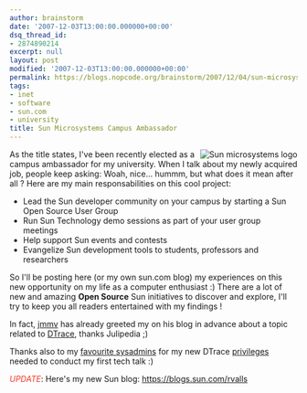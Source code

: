 ```yaml
---
author: brainstorm
date: '2007-12-03T13:00:00.000000+00:00'
dsq_thread_id:
- 2874890214
excerpt: null
layout: post
modified: '2007-12-03T13:00:00.000000+00:00'
permalink: https://blogs.nopcode.org/brainstorm/2007/12/04/sun-microsystems-campus-ambassador/
tags:
- inet
- software
- sun.com
- university
title: Sun Microsystems Campus Ambassador
---
```


<a id="p97" rel="attachment" class="imagelink" href="https://blogs.nopcode.org/brainstorm/2007/12/04/sun-microsystems-campus-ambassador/sun-microsystems-logo/" title="Sun microsystems logo" align=right><img id="image97" src="https://blogs.nopcode.org/brainstorm/wp-content/uploads/2007/12/sun.thumbnail.png" alt="Sun microsystems logo"  align='right' /></a>

As the title states, I've been recently elected as a campus ambassador for my university. When I talk about my newly acquired job, people keep asking: Woah, nice... hummm, but what does it mean after all ? Here are my main responsabilities on this cool project:

*   Lead the Sun developer community on your campus by starting a Sun Open Source User Group
*   Run Sun Technology demo sessions as part of your user group meetings
*   Help support Sun events and contests
*   Evangelize Sun development tools to students, professors and researchers

So I'll be posting here (or my own sun.com blog) my experiences on this new opportunity on my life as a computer enthusiast :) There are a lot of new and amazing **Open Source** Sun initiatives to discover and explore, I'll try to keep you all readers entertained with my findings !

In fact, [jmmv][1] has already greeted my on his blog in advance about a topic related to [DTrace][2], thanks Julipedia ;) 

Thanks also to my [favourite sysadmins][3] for my new DTrace [privileges][4] needed to conduct my first tech talk :) 

<font color='#f63526'>*UPDATE*</font>: Here's my new Sun blog: <https://blogs.sun.com/rvalls>

 [1]: https://julipedia.blogspot.com/2007/12/thanks-systemtap.html
 [2]: https://www.sun.com/bigadmin/content/dtrace/
 [3]: https://www.ac.upc.edu/lcac/LCACTeam,en.html
 [4]: https://blogs.sun.com/fintanr/date/20040629